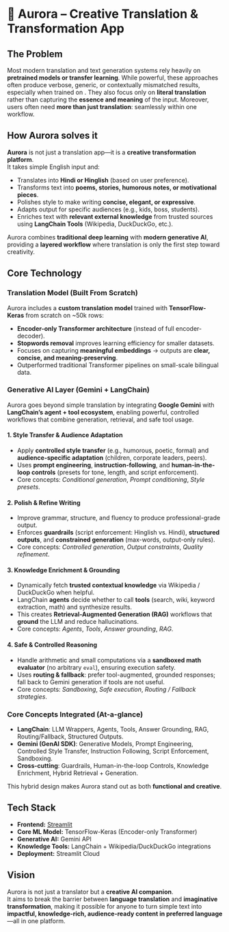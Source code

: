 # 🌌 Aurora – Creative Translation & Transformation App  

## The Problem  
Most modern translation and text generation systems rely heavily on **pretrained models or transfer learning**. While powerful, these approaches often produce verbose, generic, or contextually mismatched results, especially when trained on . They also focus only on **literal translation** rather than capturing the **essence and meaning** of the input.
Moreover, users often need **more than just translation**: seamlessly within one workflow.  

## How Aurora solves it
**Aurora** is not just a translation app—it is a **creative transformation platform**.  
It takes simple English input and:  
- Translates into **Hindi or Hinglish** (based on user preference).  
- Transforms text into **poems, stories, humorous notes, or motivational pieces**.  
- Polishes style to make writing **concise, elegant, or expressive**.  
- Adapts output for specific audiences (e.g., kids, boss, students).  
- Enriches text with **relevant external knowledge** from trusted sources using **LangChain Tools** (Wikipedia, DuckDuckGo, etc.).  

Aurora combines **traditional deep learning** with **modern generative AI**, providing a **layered workflow** where translation is only the first step toward creativity.  

## Core Technology  

### Translation Model (Built From Scratch)  
Aurora includes a **custom translation model** trained with **TensorFlow-Keras** from scratch on ~50k rows:  
- **Encoder-only Transformer architecture** (instead of full encoder-decoder).  
- **Stopwords removal** improves learning efficiency for smaller datasets.  
- Focuses on capturing **meaningful embeddings** → outputs are **clear, concise, and meaning-preserving**.  
- Outperformed traditional Transformer pipelines on small-scale bilingual data.  

### Generative AI Layer (Gemini + LangChain)

Aurora goes beyond simple translation by integrating **Google Gemini** with **LangChain’s agent + tool ecosystem**, enabling powerful, controlled workflows that combine generation, retrieval, and safe tool usage.

#### 1. Style Transfer & Audience Adaptation
- Apply **controlled style transfer** (e.g., humorous, poetic, formal) and **audience-specific adaptation** (children, corporate leaders, peers).
- Uses **prompt engineering**, **instruction-following**, and **human-in-the-loop controls** (presets for tone, length, and script enforcement).
- Core concepts: *Conditional generation*, *Prompt conditioning*, *Style presets*.

#### 2. Polish & Refine Writing
- Improve grammar, structure, and fluency to produce professional-grade output.
- Enforces **guardrails** (script enforcement: Hinglish vs. Hindi), **structured outputs**, and **constrained generation** (max-words, output-only rules).
- Core concepts: *Controlled generation*, *Output constraints*, *Quality refinement*.

#### 3. Knowledge Enrichment & Grounding
- Dynamically fetch **trusted contextual knowledge** via Wikipedia / DuckDuckGo when helpful.
- LangChain **agents** decide whether to call **tools** (search, wiki, keyword extraction, math) and synthesize results.
- This creates **Retrieval-Augmented Generation (RAG)** workflows that **ground** the LLM and reduce hallucinations.
- Core concepts: *Agents*, *Tools*, *Answer grounding*, *RAG*.

#### 4. Safe & Controlled Reasoning
- Handle arithmetic and small computations via a **sandboxed math evaluator** (no arbitrary `eval`), ensuring execution safety.
- Uses **routing & fallback**: prefer tool-augmented, grounded responses; fall back to Gemini generation if tools are not useful.
- Core concepts: *Sandboxing*, *Safe execution*, *Routing / Fallback strategies*.

### Core Concepts Integrated (At-a-glance)
- **LangChain**: LLM Wrappers, Agents, Tools, Answer Grounding, RAG, Routing/Fallback, Structured Outputs.  
- **Gemini (GenAI SDK)**: Generative Models, Prompt Engineering, Controlled Style Transfer, Instruction Following, Script Enforcement, Sandboxing.  
- **Cross-cutting**: Guardrails, Human-in-the-loop Controls, Knowledge Enrichment, Hybrid Retrieval + Generation.

This hybrid design makes Aurora stand out as both **functional and creative**.

## Tech Stack  
- **Frontend:** [Streamlit](https://streamlit.io/)  
- **Core ML Model:** TensorFlow-Keras (Encoder-only Transformer)  
- **Generative AI:** Gemini API  
- **Knowledge Tools:** LangChain + Wikipedia/DuckDuckGo integrations  
- **Deployment:** Streamlit Cloud

 ## Vision  
Aurora is not just a translator but a **creative AI companion**.  
It aims to break the barrier between **language translation** and **imaginative transformation**, making it possible for anyone to turn simple text into **impactful, knowledge-rich, audience-ready content in preferred language**—all in one platform.  
